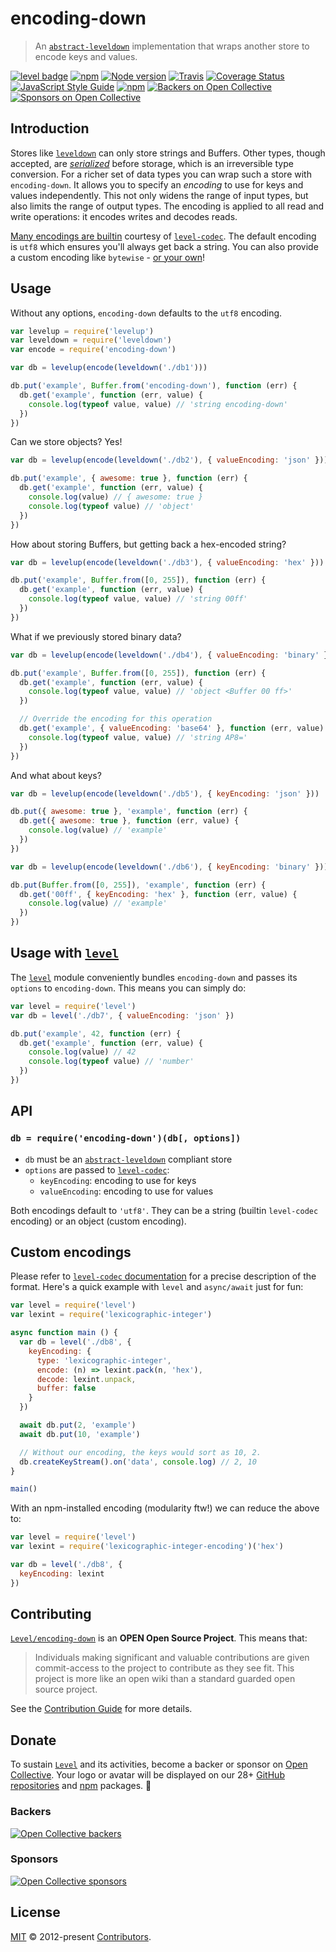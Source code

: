 # encoding-down

> An [`abstract-leveldown`][abstract-leveldown] implementation that wraps another store to encode keys and values.

[![level badge][level-badge]](https://github.com/Level/awesome)
[![npm](https://img.shields.io/npm/v/encoding-down.svg?label=&logo=npm)](https://www.npmjs.com/package/encoding-down)
[![Node version](https://img.shields.io/node/v/encoding-down.svg)](https://www.npmjs.com/package/encoding-down)
[![Travis](https://img.shields.io/travis/Level/encoding-down.svg?logo=travis&label=)](https://travis-ci.org/Level/encoding-down)
[![Coverage Status](https://coveralls.io/repos/github/Level/encoding-down/badge.svg)](https://coveralls.io/github/Level/encoding-down)
[![JavaScript Style Guide](https://img.shields.io/badge/code_style-standard-brightgreen.svg)](https://standardjs.com)
[![npm](https://img.shields.io/npm/dm/encoding-down.svg?label=dl)](https://www.npmjs.com/package/encoding-down)
[![Backers on Open Collective](https://opencollective.com/level/backers/badge.svg?color=orange)](#backers)
[![Sponsors on Open Collective](https://opencollective.com/level/sponsors/badge.svg?color=orange)](#sponsors)

## Introduction

Stores like [`leveldown`][leveldown] can only store strings and Buffers. Other types, though accepted, are [_serialized_](https://github.com/Level/abstract-leveldown#db_serializekeykey) before storage, which is an irreversible type conversion. For a richer set of data types you can wrap such a store with `encoding-down`. It allows you to specify an _encoding_ to use for keys and values independently. This not only widens the range of input types, but also limits the range of output types. The encoding is applied to all read and write operations: it encodes writes and decodes reads.

[Many encodings are builtin][builtin-encodings] courtesy of [`level-codec`][level-codec]. The default encoding is `utf8` which ensures you'll always get back a string. You can also provide a custom encoding like `bytewise` - [or your own](#custom-encodings)!

## Usage

Without any options, `encoding-down` defaults to the `utf8` encoding.

```js
var levelup = require('levelup')
var leveldown = require('leveldown')
var encode = require('encoding-down')

var db = levelup(encode(leveldown('./db1')))

db.put('example', Buffer.from('encoding-down'), function (err) {
  db.get('example', function (err, value) {
    console.log(typeof value, value) // 'string encoding-down'
  })
})
```

Can we store objects? Yes!

```js
var db = levelup(encode(leveldown('./db2'), { valueEncoding: 'json' }))

db.put('example', { awesome: true }, function (err) {
  db.get('example', function (err, value) {
    console.log(value) // { awesome: true }
    console.log(typeof value) // 'object'
  })
})
```

How about storing Buffers, but getting back a hex-encoded string?

```js
var db = levelup(encode(leveldown('./db3'), { valueEncoding: 'hex' }))

db.put('example', Buffer.from([0, 255]), function (err) {
  db.get('example', function (err, value) {
    console.log(typeof value, value) // 'string 00ff'
  })
})
```

What if we previously stored binary data?

```js
var db = levelup(encode(leveldown('./db4'), { valueEncoding: 'binary' }))

db.put('example', Buffer.from([0, 255]), function (err) {
  db.get('example', function (err, value) {
    console.log(typeof value, value) // 'object <Buffer 00 ff>'
  })

  // Override the encoding for this operation
  db.get('example', { valueEncoding: 'base64' }, function (err, value) {
    console.log(typeof value, value) // 'string AP8='
  })
})
```

And what about keys?

```js
var db = levelup(encode(leveldown('./db5'), { keyEncoding: 'json' }))

db.put({ awesome: true }, 'example', function (err) {
  db.get({ awesome: true }, function (err, value) {
    console.log(value) // 'example'
  })
})
```

```js
var db = levelup(encode(leveldown('./db6'), { keyEncoding: 'binary' }))

db.put(Buffer.from([0, 255]), 'example', function (err) {
  db.get('00ff', { keyEncoding: 'hex' }, function (err, value) {
    console.log(value) // 'example'
  })
})
```

## Usage with [`level`][level]

The [`level`][level] module conveniently bundles `encoding-down` and passes its `options` to `encoding-down`. This means you can simply do:

```js
var level = require('level')
var db = level('./db7', { valueEncoding: 'json' })

db.put('example', 42, function (err) {
  db.get('example', function (err, value) {
    console.log(value) // 42
    console.log(typeof value) // 'number'
  })
})
```

## API

### `db = require('encoding-down')(db[, options])`

- `db` must be an [`abstract-leveldown`][abstract-leveldown] compliant store
- `options` are passed to [`level-codec`][level-codec]:
  - `keyEncoding`: encoding to use for keys
  - `valueEncoding`: encoding to use for values

Both encodings default to `'utf8'`. They can be a string (builtin `level-codec` encoding) or an object (custom encoding).

## Custom encodings

Please refer to [`level-codec` documentation][encoding-format] for a precise description of the format. Here's a quick example with `level` and `async/await` just for fun:

```js
var level = require('level')
var lexint = require('lexicographic-integer')

async function main () {
  var db = level('./db8', {
    keyEncoding: {
      type: 'lexicographic-integer',
      encode: (n) => lexint.pack(n, 'hex'),
      decode: lexint.unpack,
      buffer: false
    }
  })

  await db.put(2, 'example')
  await db.put(10, 'example')

  // Without our encoding, the keys would sort as 10, 2.
  db.createKeyStream().on('data', console.log) // 2, 10
}

main()
```

With an npm-installed encoding (modularity ftw!) we can reduce the above to:

```js
var level = require('level')
var lexint = require('lexicographic-integer-encoding')('hex')

var db = level('./db8', {
  keyEncoding: lexint
})
```

## Contributing

[`Level/encoding-down`](https://github.com/Level/encoding-down) is an **OPEN Open Source Project**. This means that:

> Individuals making significant and valuable contributions are given commit-access to the project to contribute as they see fit. This project is more like an open wiki than a standard guarded open source project.

See the [Contribution Guide](https://github.com/Level/community/blob/master/CONTRIBUTING.md) for more details.

## Donate

To sustain [`Level`](https://github.com/Level) and its activities, become a backer or sponsor on [Open Collective](https://opencollective.com/level). Your logo or avatar will be displayed on our 28+ [GitHub repositories](https://github.com/Level) and [npm](https://www.npmjs.com/) packages. 💖

### Backers

[![Open Collective backers](https://opencollective.com/level/backers.svg?width=890)](https://opencollective.com/level)

### Sponsors

[![Open Collective sponsors](https://opencollective.com/level/sponsors.svg?width=890)](https://opencollective.com/level)

## License

[MIT](LICENSE.md) © 2012-present [Contributors](CONTRIBUTORS.md).

[level-badge]: https://leveljs.org/img/badge.svg

[abstract-leveldown]: https://github.com/Level/abstract-leveldown

[leveldown]: https://github.com/Level/leveldown

[level]: https://github.com/Level/level

[level-codec]: https://github.com/Level/codec

[builtin-encodings]: https://github.com/Level/codec#builtin-encodings

[encoding-format]: https://github.com/Level/codec#encoding-format
